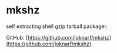 # mkshz

self extracting shell gzip tarball packager.

GitHub: [https://github.com/joknarf/mkshz](https://github.com/joknarf/mkshz)
